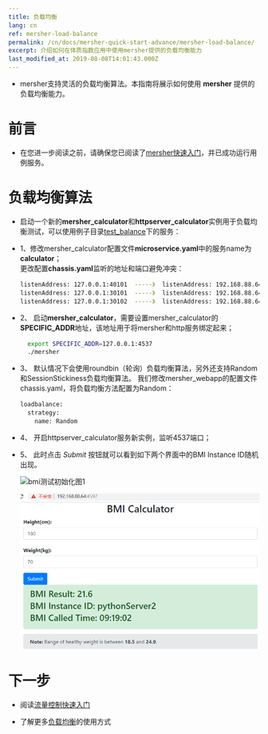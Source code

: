 ```yaml
---
title: 负载均衡
lang: cn
ref: mersher-load-balance
permalink: /cn/docs/mersher-quick-start-advance/mersher-load-balance/
excerpt: 介绍如何在体质指数应用中使用mersher提供的负载均衡能力
last_modified_at: 2019-08-08T14:01:43.000Z
---
```


- mersher支持灵活的负载均衡算法。本指南将展示如何使用 **mersher** 提供的负载均衡能力。

# 前言

- 在您进一步阅读之前，请确保您已阅读了[mersher快速入门](/cn/docs/mersher-quick-start/)，并已成功运行用例服务。

# 负载均衡算法

- 启动一个新的**mersher_calculator**和**httpserver_calculator**实例用于负载均衡测试，可以使用例子目录[test_balance](https://github.com/apache/servicecomb-mesher/tree/master/examples/quick_start/test_balance)下的服务：
- 1、修改mersher_calculator配置文件**microservice.yaml**中的服务name为**calculator**；<br>
  更改配置**chassis.yaml**监听的地址和端口避免冲突：

  ```bash
  listenAddress: 127.0.0.1:40101  -----》  listenAddress: 192.168.88.64:40102
  listenAddress: 127.0.0.1:30101  -----》  listenAddress: 192.168.88.64:30108
  listenAddress: 127.0.0.1:30102  -----》  listenAddress: 192.168.88.64:30109
  ```

- 2、 启动**mersher_calculator**，需要设置mersher_calculator的**SPECIFIC_ADDR**地址，该地址用于将mersher和http服务绑定起来；

  ```bash
    export SPECIFIC_ADDR=127.0.0.1:4537
    ./mersher
  ```

- 3、 默认情况下会使用roundbin（轮询）负载均衡算法，另外还支持Random和SessionStickiness负载均衡算法。 我们修改mersher_webapp的配置文件chassis.yaml，将负载均衡方法配置为Random：

  ```bash
  loadbalance:
    strategy:
      name: Random
  ```

- 4、 开启httpserver_calculator服务新实例，监听4537端口；

- 5、 此时点击 _Submit_ 按钮就可以看到如下两个界面中的BMI Instance ID随机出现。

  ![bmi测试初始化图1](/assets/images/mersher/mersher-testpythonhttp.png)<br>

  ![bmi测试初始化图2](/assets/images/mersher/mersher-testpythonhttp2.png)

# 下一步

- 阅读[流量控制快速入门](/cn/docs/mersher-quick-start-advance/mersher-flow-control/)

- 了解更多[负载均衡](/cn/users/service-configurations/#负载均衡策略)的使用方式
